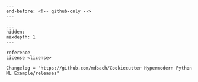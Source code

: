 ```{include} ../README.md
---
end-before: <!-- github-only -->
---
```

[license]: license

```{toctree}
---
hidden:
maxdepth: 1
---

reference
License <license>

Changelog = "https://github.com/mdsach/Cookiecutter Hypermodern Python ML Example/releases"
```
